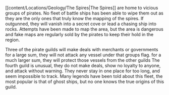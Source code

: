 [[content/Locations/Geology/The Spires|The Spires]] are home to vicious groups of pirates. No fleet of battle ships has been able to wipe them out as they are the only ones that truly know the mapping of the spires. If outgunned, they will vanish into a secret cove or lead a chasing ship into rocks. Attempts have been made to map the area, but the area is dangerous and fake maps are regularly sold by the pirates to keep their hold in the region. 

Three of the pirate guilds will make deals with merchants or governments for a large sum, they will not attack any vessel under that groups flag. for a much larger sum, they will protect those vessels from the other guilds
The fourth guild is unusual, they do not make deals, show no loyalty to anyone, and attack without warning. They never stay in one place for too long, and seem impossible to track. Many legends have been told about this fleet, the most popular is that of ghost ships, but no one knows the true origins of this guild.

